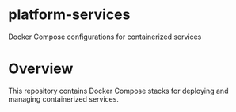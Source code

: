 # platform-services
Docker Compose configurations for containerized services

# Overview
This repository contains Docker Compose stacks for deploying and managing containerized services.
